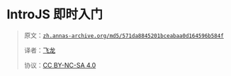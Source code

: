 # IntroJS 即时入门

> 原文：[`zh.annas-archive.org/md5/571da8845201bceabaa0d164596b584f`](https://zh.annas-archive.org/md5/571da8845201bceabaa0d164596b584f)
> 
> 译者：[飞龙](https://github.com/wizardforcel)
> 
> 协议：[CC BY-NC-SA 4.0](http://creativecommons.org/licenses/by-nc-sa/4.0/)